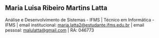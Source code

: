 ## Maria Luisa Ribeiro Martins Latta
Análise e Desenvolvimento de Sistemas - IFMS | Técnico em Informática - IFMS |
email institucional: maria.latta2@estudante.ifms.edu.br |
email pessoal: malulatta@gmail.com |
RA: 046773
